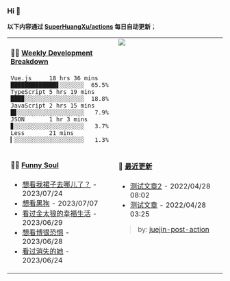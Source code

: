 
### Hi 👋

**以下内容通过 <a href="https://github.com/SuperHuangXu/SuperHuangXu/actions" target="_blank">SuperHuangXu/actions</a> 每日自动更新**；

<table width="800px">
<tr>
<td valign="top" width="50%">

#### 🏊‍♂️ <a href="https://gist.github.com/SuperHuangXu/d3e32e70ad1d22b5a3c5e8fc3c67dcc5" target="_blank">Weekly Development Breakdown</a>

```text
Vue.js     18 hrs 36 mins █████████████▋░░░░░░░  65.5%
TypeScript 5 hrs 19 mins  ███▉░░░░░░░░░░░░░░░░░  18.8%
JavaScript 2 hrs 15 mins  █▋░░░░░░░░░░░░░░░░░░░   7.9%
JSON       1 hr 3 mins    ▊░░░░░░░░░░░░░░░░░░░░   3.7%
Less       21 mins        ▎░░░░░░░░░░░░░░░░░░░░   1.3%
```

</td>
<td valign="top" width="50%">
<a href="https://github.com/SuperHuangXu">
  <img align="center" src="https://github-readme-stats.vercel.app/api/top-langs/?username=SuperHuangXu&layout=compact&theme=radical" />
</a>
</td>
</tr>
<tr>
<td valign="top" width="50%">

#### 🤾‍♂️ <a href="https://www.douban.com/people/135404786/" target="_blank">Funny Soul</a>

* <a href='http://movie.douban.com/subject/30481876/' target='_blank'>想看我裙子去哪儿了？</a> - 2023/07/24
* <a href='http://movie.douban.com/subject/33446362/' target='_blank'>想看黑狗</a> - 2023/07/07
* <a href='http://movie.douban.com/subject/10514846/' target='_blank'>看过金太狼的幸福生活</a> - 2023/06/29
* <a href='http://movie.douban.com/subject/35381711/' target='_blank'>想看博很恐惧</a> - 2023/06/28
* <a href='http://movie.douban.com/subject/35660795/' target='_blank'>看过消失的她</a> - 2023/06/24

</td>
<td valign="top" width="50%">

#### 🤾‍ <a href="https://juejin.cn/user/4142615541064046" target="_blank">最近更新</a>
  * <a href='https://juejin.cn/post/7091561831067566117' target='_blank'>测试文章2</a> - 2022/04/28 08:02
* <a href='https://juejin.cn/post/7091490504222703652' target='_blank'>测试文章</a> - 2022/04/28 03:25

> by: [juejin-post-action](https://github.com/SuperHuangXu/juejin-post-action)

</td>
</tr>
</table>
